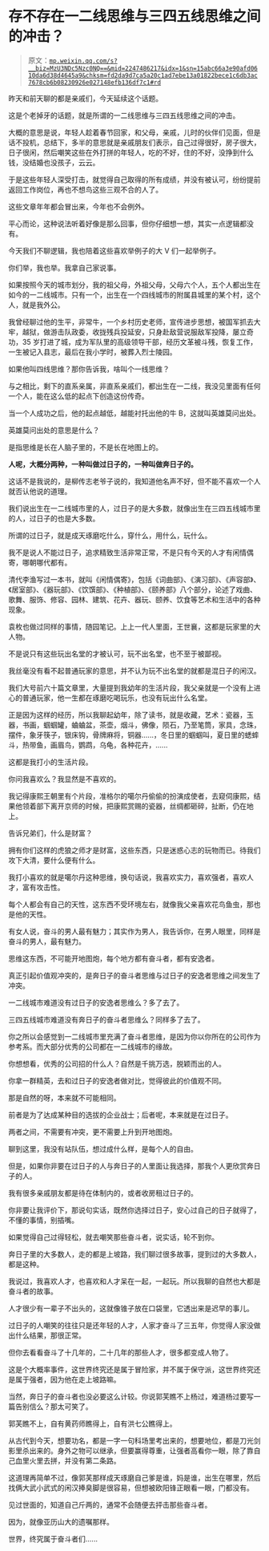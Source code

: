 # 存不存在一二线思维与三四五线思维之间的冲击？

> 原文：[`mp.weixin.qq.com/s?__biz=MzU3NDc5Nzc0NQ==&mid=2247486217&idx=1&sn=15abc66a3e90afd0610da6d38d4645a9&chksm=fd2da9d7ca5a20c1ad7ebe13a01822bece1c6db3ac7678cb6b08230926e027148efb136df7c1#rd`](http://mp.weixin.qq.com/s?__biz=MzU3NDc5Nzc0NQ==&mid=2247486217&idx=1&sn=15abc66a3e90afd0610da6d38d4645a9&chksm=fd2da9d7ca5a20c1ad7ebe13a01822bece1c6db3ac7678cb6b08230926e027148efb136df7c1#rd)

昨天和前天聊的都是亲戚们，今天延续这个话题。

这是个老掉牙的话题，就是所谓的一二线思维与三四五线思维之间的冲击。

大概的意思是说，年轻人趁着春节回家，和父母，亲戚，儿时的伙伴们见面，但是话不投机，总结下，多半的意思就是亲戚朋友们表示，自己过得很好，房子很大，日子很闲，然后嘲笑这些在外打拼的年轻人，吃的不好，住的不好，没挣到什么钱，没结婚也没孩子，云云。

于是这些年轻人深受打击，就觉得自己取得的所有成绩，并没有被认可，纷纷提前返回工作岗位，再也不想鸟这些三观不合的人了。

这些文章年年都会冒出来，今年也不会例外。

平心而论，这种说法听着好像是那么回事，但你仔细想一想，其实一点逻辑都没有。

今天我们不聊逻辑，我也陪着这些喜欢举例子的大 V 们一起举例子。

你们举，我也举。我拿自己家说事。

如果按照今天的城市划分，我的祖父母，外祖父母，父母六个人，五个人都出生在如今的一二线城市。只有一个，出生在一个四线城市的附属县城里的某个村，这个人，就是我外公。

我曾经聊过他的生平，非常牛，一个乡村历史老师，宣传进步思想，被国军抓去大牢，越狱，做游击队政委，收拢残兵投延安，只身赴敌营说服敌军投降，屡立奇功，35 岁打进了城，成为军队里的高级领导干部，经历文革被斗残，恢复工作，一生被记入县志，最后在我小学时，被葬入烈士陵园。

如果他叫四线思维？那你告诉我，啥叫个一线思维？

与之相比，剩下的直系亲属，非直系亲戚们，都出生在一二线，我没见里面有任何一个人，能在这么低的起点下创造这份传奇。

当一个人成功之后，他的起点越低，越能衬托出他的牛 B，这就叫英雄莫问出处。

英雄莫问出处的意思是什么？

是指思维是长在人脑子里的，不是长在地图上的。

**人呢，大概分两种，一种叫做过日子的，一种叫做奔日子的。**

这话不是我说的，是柳传志老爷子说的，我知道他名声不好，但不能不喜欢一个人就否认他说的道理。

我们说出生在一二线城市里的人，过日子的是大多数，就像出生在三四五线城市里的人，过日子的也是大多数。

所谓的过日子，就是成天琢磨吃什么，穿什么，用什么，玩什么。

我不是说人不能过日子，追求精致生活非常正常，不是只有今天的人才有闲情偶寄，哪朝哪代都有。

清代李渔写过一本书，就叫《闲情偶寄》，包括《词曲部》、《演习部》、《声容部》、《居室部》、《器玩部》、《饮馔部》、《种植部》、《颐养部》八个部分，论述了戏曲、歌舞、服饰、修容、园林、建筑、花卉、器玩、颐养、饮食等艺术和生活中的各种现象。

袁枚也做过同样的事情，随园笔记。上上一代人里面，王世襄，这都是玩家里的大人物。

不是说只有这些玩出名堂的才被认可，玩不出名堂，也不至于被鄙视。

我丝毫没有看不起普通玩家的意思，并不认为玩不出名堂的就都是混日子的闲汉。

我们大号前六十篇文章里，大量提到我幼年的生活片段，我父亲就是一个没有上进心的普通玩家，他一生都在琢磨吃喝玩乐，也没有玩出什么名堂。

正是因为这样的经历，所以我聊起幼年，除了读书，就是收藏，艺术：瓷器，玉器，书画，蝈蝈罐，蛐蛐盆，茶壶，烟斗，佛像，陨石，乃至笔筒，家具，念珠，摆件，象牙筷子，银床钩，骨牌麻将，铜器......，冬日里的蝈蝈叫，夏日里的蟋蟀斗，热带鱼，画眉鸟，鹦鹉，乌龟，各种花卉，......

这都是我打小的生活片段。

你问我喜欢么？我显然是不喜欢的。

我记得康熙王朝里有个片段，准格尔的噶尔丹偷偷的扮演成使者，去窥伺康熙，结果他领着部下离开京师的时候，把康熙赏赐的瓷器，丝绸都砸碎，扯断，仍在地上。

告诉兄弟们，什么是财富？

拥有你们这样的虎狼之师才是财富，这些东西，只是迷惑心志的玩物而已。待我们攻下大清，要什么便有什么。

我打小喜欢的就是噶尔丹这种思维，换句话说，我喜欢实力，喜欢强者，喜欢人才，富有攻击性。

每个人都会有自己的天性，这东西不受环境左右，就像我父亲喜欢花鸟鱼虫，那也是他的天性。

有女人说，奋斗的男人最有魅力；其实作为男人，我告诉你，在男人眼里，同样是奋斗的男人，最有魅力。

思维这东西，不可能开地图炮，每个地方都有奋斗者，都有安逸者。

真正引起价值观冲突的，是奔日子的奋斗者思维与过日子的安逸者思维之间发生了冲突。

一二线城市难道没有过日子的安逸者思维么？多了去了。

三四五线城市难道没有奔日子的奋斗者思维么？同样多了去了。

你之所以会感觉到一二线城市里充满了奋斗者思维，是因为你以你所在的公司作为参考系。而大部分优秀的公司都在一二线城市的缘故。

你想想看，优秀的公司招的什么人？自然是千挑万选，脱颖而出的人。

你拿一群精英，去和过日子的安逸者做对比，觉得彼此的价值观不同。

那是自然的呀，本来就不可能相同。

前者是为了达成某种目的选拔的企业战士；后者呢，本来就是在过日子。

两者之间，不需要有冲突，更不需要上升到开地图炮。

聊到这里，我没有站队伍，想过成什么样，是每个人的自由。

但是，如果你非要在过日子的人与奔日子的人里面让我选择，那我个人更欣赏奔日子的人。

我有很多亲戚朋友都是待在体制内的，或者收房租过日子的。

你非要让我评价下，那说句实话，既然你选择过日子，安心过自己的日子就得了，不懂的事情，别插嘴。

如果觉得自己过得轻松，就去嘲笑那些奋斗者，说实话，轮不到你。

奔日子里的大多数人，走的都是上坡路，我们聊过很多故事，提到过的大多数人，都是这种。

我说过，我喜欢人才，也喜欢和人才呆在一起，一起玩。所以我聊的自然也大都是奋斗者的故事。

人才很少有一辈子不出头的，这就像锥子放在口袋里，它透出来是迟早的事儿。

过日子的人嘲笑的往往只是还年轻的人才，人家才奋斗了三五年，你觉得人家没做出什么结果，那很正常。

但你去看看奋斗了十几年的，二十几年的那些人才，很多都变成人物了。

这是个大概率事件，这世界终究还是属于冒险家，并不属于保守派，这世界终究还是属于强者，因为他在走上坡路嘛。

当然，奔日子的奋斗者也没必要这么计较。你说郭芙瞧不上杨过，难道杨过要写一篇告别信么？那太可笑了。

郭芙瞧不上，自有黄药师瞧得上，自有洪七公瞧得上。

从古代到今天，想要功名，都是一字一句科场里考出来的，想要地位，都是刀光剑影里杀出来的。身外之物可以继承，但要赢得尊重，让强者高看你一眼，除了靠自己血里火里去拼，并没有第二条路。

这道理再简单不过，像郭芙那样成天琢磨自己爹是谁，妈是谁，出生在哪里，然后找俩大武小武式的闲汉捧臭脚是很容易，但想被欧阳锋正眼看一眼，门都没有。

见过世面的，知道自己斤两的，通常不会随便去抨击那些奋斗者。

因为，就像亚历山大的遗嘱那样。

世界，终究属于奋斗者们......